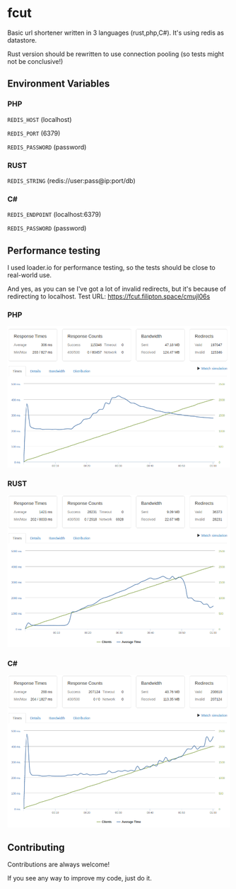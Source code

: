 
# fcut
Basic url shortener written in 3 languages (rust,php,C#). 
It's using redis as datastore.

Rust version should be rewritten to use connection pooling 
(so tests might not be conclusive!)
## Environment Variables
### PHP
`REDIS_HOST` (localhost)

`REDIS_PORT` (6379)

`REDIS_PASSWORD` (password)

### RUST
`REDIS_STRING` (redis://user:pass@ip:port/db)

### C#
`REDIS_ENDPOINT` (localhost:6379)

`REDIS_PASSWORD` (password)

## Performance testing
I used loader.io for performance testing, 
so the tests should be close to real-world use.

And yes, as you can se I've got a lot of invalid redirects, but it's because of redirecting to localhost. 
Test URL: https://fcut.filipton.space/cmujl06s

### PHP
![PHP](https://github.com/filipton/fcut/blob/main/tests/php.png?raw=true)

### RUST
![RUST](https://github.com/filipton/fcut/blob/main/tests/rust.png?raw=true)

### C#
![DOTNET](https://github.com/filipton/fcut/blob/main/tests/dotnet.png?raw=true)
## Contributing

Contributions are always welcome!

If you see any way to improve my code, just do it.
